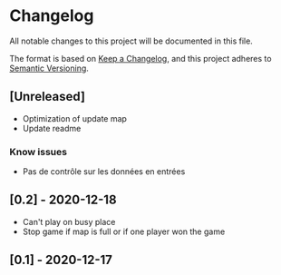 # Changelog

All notable changes to this project will be documented in this file.

The format is based on [Keep a Changelog](https://keepachangelog.com/en/1.0.0/), and this project adheres
to [Semantic Versioning](https://semver.org/spec/v2.0.0.html).

## [Unreleased]
- Optimization of update map
- Update readme

### Know issues

- Pas de contrôle sur les données en entrées

## [0.2] - 2020-12-18

- Can't play on busy place
- Stop game if map is full or if one player won the game

## [0.1] - 2020-12-17

